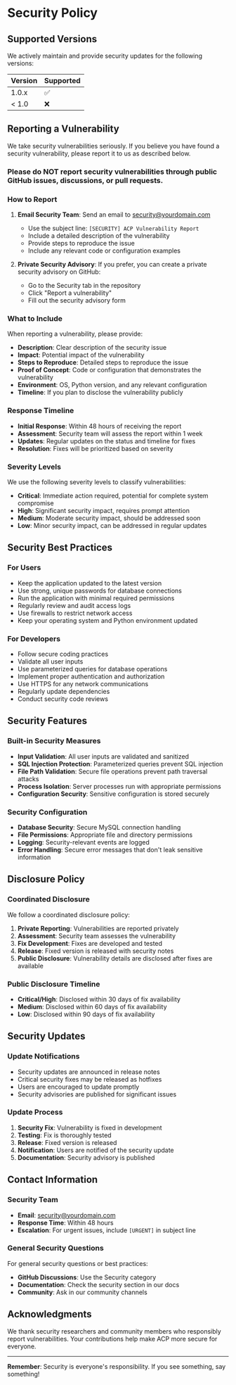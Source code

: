 # Security Policy

## Supported Versions

We actively maintain and provide security updates for the following versions:

| Version | Supported          |
| ------- | ------------------ |
| 1.0.x   | :white_check_mark: |
| < 1.0   | :x:                |

## Reporting a Vulnerability

We take security vulnerabilities seriously. If you believe you have found a security vulnerability, please report it to us as described below.

### **Please do NOT report security vulnerabilities through public GitHub issues, discussions, or pull requests.**

### How to Report

1. **Email Security Team**: Send an email to [security@yourdomain.com](mailto:security@yourdomain.com)
   - Use the subject line: `[SECURITY] ACP Vulnerability Report`
   - Include a detailed description of the vulnerability
   - Provide steps to reproduce the issue
   - Include any relevant code or configuration examples

2. **Private Security Advisory**: If you prefer, you can create a private security advisory on GitHub:
   - Go to the Security tab in the repository
   - Click "Report a vulnerability"
   - Fill out the security advisory form

### What to Include

When reporting a vulnerability, please provide:

- **Description**: Clear description of the security issue
- **Impact**: Potential impact of the vulnerability
- **Steps to Reproduce**: Detailed steps to reproduce the issue
- **Proof of Concept**: Code or configuration that demonstrates the vulnerability
- **Environment**: OS, Python version, and any relevant configuration
- **Timeline**: If you plan to disclose the vulnerability publicly

### Response Timeline

- **Initial Response**: Within 48 hours of receiving the report
- **Assessment**: Security team will assess the report within 1 week
- **Updates**: Regular updates on the status and timeline for fixes
- **Resolution**: Fixes will be prioritized based on severity

### Severity Levels

We use the following severity levels to classify vulnerabilities:

- **Critical**: Immediate action required, potential for complete system compromise
- **High**: Significant security impact, requires prompt attention
- **Medium**: Moderate security impact, should be addressed soon
- **Low**: Minor security impact, can be addressed in regular updates

## Security Best Practices

### For Users

- Keep the application updated to the latest version
- Use strong, unique passwords for database connections
- Run the application with minimal required permissions
- Regularly review and audit access logs
- Use firewalls to restrict network access
- Keep your operating system and Python environment updated

### For Developers

- Follow secure coding practices
- Validate all user inputs
- Use parameterized queries for database operations
- Implement proper authentication and authorization
- Use HTTPS for any network communications
- Regularly update dependencies
- Conduct security code reviews

## Security Features

### Built-in Security Measures

- **Input Validation**: All user inputs are validated and sanitized
- **SQL Injection Protection**: Parameterized queries prevent SQL injection
- **File Path Validation**: Secure file operations prevent path traversal attacks
- **Process Isolation**: Server processes run with appropriate permissions
- **Configuration Security**: Sensitive configuration is stored securely

### Security Configuration

- **Database Security**: Secure MySQL connection handling
- **File Permissions**: Appropriate file and directory permissions
- **Logging**: Security-relevant events are logged
- **Error Handling**: Secure error messages that don't leak sensitive information

## Disclosure Policy

### Coordinated Disclosure

We follow a coordinated disclosure policy:

1. **Private Reporting**: Vulnerabilities are reported privately
2. **Assessment**: Security team assesses the vulnerability
3. **Fix Development**: Fixes are developed and tested
4. **Release**: Fixed version is released with security notes
5. **Public Disclosure**: Vulnerability details are disclosed after fixes are available

### Public Disclosure Timeline

- **Critical/High**: Disclosed within 30 days of fix availability
- **Medium**: Disclosed within 60 days of fix availability
- **Low**: Disclosed within 90 days of fix availability

## Security Updates

### Update Notifications

- Security updates are announced in release notes
- Critical security fixes may be released as hotfixes
- Users are encouraged to update promptly
- Security advisories are published for significant issues

### Update Process

1. **Security Fix**: Vulnerability is fixed in development
2. **Testing**: Fix is thoroughly tested
3. **Release**: Fixed version is released
4. **Notification**: Users are notified of the security update
5. **Documentation**: Security advisory is published

## Contact Information

### Security Team

- **Email**: [security@yourdomain.com](mailto:security@yourdomain.com)
- **Response Time**: Within 48 hours
- **Escalation**: For urgent issues, include `[URGENT]` in subject line

### General Security Questions

For general security questions or best practices:

- **GitHub Discussions**: Use the Security category
- **Documentation**: Check the security section in our docs
- **Community**: Ask in our community channels

## Acknowledgments

We thank security researchers and community members who responsibly report vulnerabilities. Your contributions help make ACP more secure for everyone.

---

**Remember**: Security is everyone's responsibility. If you see something, say something!
